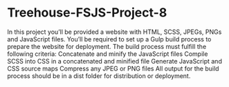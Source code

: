 # Treehouse-FSJS-Project-8
In this project you’ll be provided a website with HTML, SCSS, JPEGs, PNGs and JavaScript files. You’ll be required to set up a Gulp build process to prepare the website for deployment.  The build process must fulfill the following criteria:  Concatenate and minify the JavaScript files Compile SCSS into CSS in a concatenated and minified file Generate JavaScript and CSS source maps Compress any JPEG or PNG files All output for the build process should be in a dist folder for distribution or deployment.
